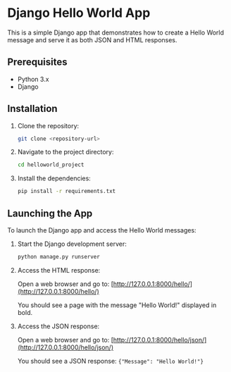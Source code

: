 # Django Hello World App

This is a simple Django app that demonstrates how to create a Hello World message and serve it as both JSON and HTML responses.

## Prerequisites

- Python 3.x
- Django

## Installation

1. Clone the repository:

    ```bash
    git clone <repository-url>
    ```

2. Navigate to the project directory:

    ```bash
    cd helloworld_project
    ```

3. Install the dependencies:

    ```bash
    pip install -r requirements.txt
    ```

## Launching the App

To launch the Django app and access the Hello World messages:

1. Start the Django development server:

    ```bash
    python manage.py runserver
    ```

2. Access the HTML response:

    Open a web browser and go to: [http://127.0.0.1:8000/hello/](http://127.0.0.1:8000/hello/)

    You should see a page with the message "Hello World!" displayed in bold.

3. Access the JSON response:

    Open a web browser and go to: [http://127.0.0.1:8000/hello/json/](http://127.0.0.1:8000/hello/json/)

    You should see a JSON response: `{"Message": "Hello World!"}`

